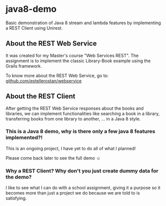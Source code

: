 # java8-demo

Basic demonstration of Java 8 stream and lambda features by implementing a REST Client using Unirest.

## About the REST Web Service
It was created for my Master's course "Web Services REST". The assignment is to implement the classic Library-Book example using the Grails framework.

To know more about the REST Web Service, go to: 
[github.com/estellerostan/webservice]( https://github.com/estellerostan/webservice)
 
 ## About the REST Client
After getting the REST Web Service responses about the books and libraries, we can implement functionalities like searching a book in a library, transferring books from one library to another, ... in a Java 8 style.

### This is a Java 8 demo, why is there only a few java 8 features implemented?!
This is an ongoing project, I have yet to do all of what I planned! 

Please come back later to see the full demo :relaxed:

### Why a REST Client? Why don't you just create dummy data for the demo?
I like to see what I can do with a school assignment, giving it a purpose so it becomes more than just a project we do because we are told to is satisfying.
